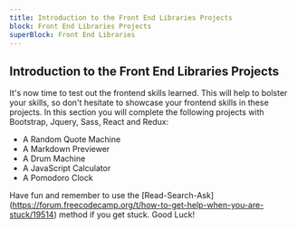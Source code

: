 ```yaml
---
title: Introduction to the Front End Libraries Projects
block: Front End Libraries Projects
superBlock: Front End Libraries
---
```

## Introduction to the Front End Libraries Projects

It's now time to test out the frontend skills learned. This will help to bolster your skills, so don't hesitate to showcase your frontend skills in these projects.
In this section you will complete the following projects with Bootstrap, Jquery, Sass, React and Redux:
* A Random Quote Machine
* A Markdown Previewer
* A Drum Machine
* A JavaScript Calculator
* A Pomodoro Clock

Have fun and remember to use the [Read-Search-Ask] (https://forum.freecodecamp.org/t/how-to-get-help-when-you-are-stuck/19514) method if you get stuck.
 Good Luck!
